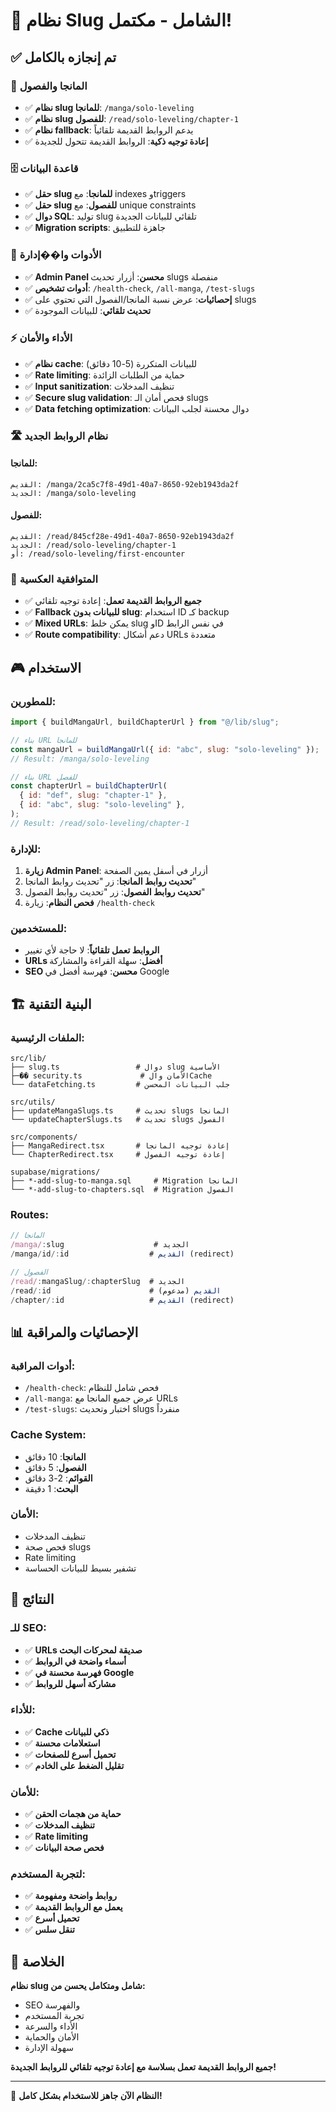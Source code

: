 # 🚀 نظام Slug الشامل - مكتمل!

## ✅ **تم إنجازه بالكامل**

### 🎯 **المانجا والفصول**

- ✅ **نظام slug للمانجا**: `/manga/solo-leveling`
- ✅ **نظام slug للفصول**: `/read/solo-leveling/chapter-1`
- ✅ **نظام fallback**: يدعم الروابط القديمة تلقائياً
- ✅ **إعادة توجيه ذكية**: الروابط القديمة تتحول للجديدة

### 🗄️ **قاعدة البيانات**

- ✅ **حقل slug للمانجا**: مع indexes وtriggers
- ✅ **حقل slug للفصول**: مع unique constraints
- ✅ **دوال SQL**: توليد slug تلقائي للبيانات الجديدة
- ✅ **Migration scripts**: جاهزة للتطبيق

### 🔧 **الأدوات وا��إدارة**

- ✅ **Admin Panel محسن**: أزرار تحديث slugs منفصلة
- ✅ **أدوات تشخيص**: `/health-check`, `/all-manga`, `/test-slugs`
- ✅ **إحصائيات**: عرض نسبة المانجا/الفصول التي تحتوي على slugs
- ✅ **تحديث تلقائي**: للبيانات الموجودة

### ⚡ **الأداء والأمان**

- ✅ **نظام cache**: للبيانات المتكررة (5-10 دقائق)
- ✅ **Rate limiting**: حماية من الطلبات الزائدة
- ✅ **Input sanitization**: تنظيف المدخلات
- ✅ **Secure slug validation**: فحص أمان الـ slugs
- ✅ **Data fetching optimization**: دوال محسنة لجلب البيانات

### 🛣️ **نظام الروابط الجديد**

#### للمانجا:

```
القديم: /manga/2ca5c7f8-49d1-40a7-8650-92eb1943da2f
الجديد: /manga/solo-leveling
```

#### للفصول:

```
القديم: /read/845cf28e-49d1-40a7-8650-92eb1943da2f
الجديد: /read/solo-leveling/chapter-1
أو: /read/solo-leveling/first-encounter
```

### 🔄 **المتوافقية العكسية**

- ✅ **جميع الروابط القديمة تعمل**: إعادة توجيه تلقائي
- ✅ **Fallback للبيانات بدون slug**: استخدام ID كـ backup
- ✅ **Mixed URLs**: يمكن خلط slug وID في نفس الرابط
- ✅ **Route compatibility**: دعم أشكال URLs متعددة

## 🎮 **الاستخدام**

### للمطورين:

```javascript
import { buildMangaUrl, buildChapterUrl } from "@/lib/slug";

// بناء URL للمانجا
const mangaUrl = buildMangaUrl({ id: "abc", slug: "solo-leveling" });
// Result: /manga/solo-leveling

// بناء URL للفصل
const chapterUrl = buildChapterUrl(
  { id: "def", slug: "chapter-1" },
  { id: "abc", slug: "solo-leveling" },
);
// Result: /read/solo-leveling/chapter-1
```

### للإدارة:

1. **زيارة Admin Panel**: أزرار في أسفل يمين الصفحة
2. **تحديث روابط المانجا**: زر "تحديث روابط المانجا"
3. **تحديث روابط الفصول**: زر "تحديث روابط الفصول"
4. **فحص النظام**: زيارة `/health-check`

### للمستخدمين:

- **الروابط تعمل تلقائياً**: لا حاجة لأي تغيير
- **URLs أفضل**: سهلة القراءة والمشاركة
- **SEO محسن**: فهرسة أفضل في Google

## 🏗️ **البنية التقنية**

### الملفات الرئيسية:

```
src/lib/
├── slug.ts                 # دوال slug الأساسية
├─�� security.ts             # الأمان والCache
└── dataFetching.ts         # جلب البيانات المحسن

src/utils/
├── updateMangaSlugs.ts     # تحديث slugs المانجا
└── updateChapterSlugs.ts   # تحديث slugs الفصول

src/components/
├── MangaRedirect.tsx       # إعادة توجيه المانجا
└── ChapterRedirect.tsx     # إعادة توجيه الفصول

supabase/migrations/
├── *-add-slug-to-manga.sql     # Migration المانجا
└── *-add-slug-to-chapters.sql  # Migration الفصول
```

### Routes:

```typescript
// المانجا
/manga/:slug                    # الجديد
/manga/id/:id                  # القديم (redirect)

// الفصول
/read/:mangaSlug/:chapterSlug  # الجديد
/read/:id                      # القديم (مدعوم)
/chapter/:id                   # القديم (redirect)
```

## 📊 **الإحصائيات والمراقبة**

### أدوات المراقبة:

- `/health-check`: فحص شامل للنظام
- `/all-manga`: عرض جميع المانجا مع URLs
- `/test-slugs`: اختبار وتحديث slugs منفرداً

### Cache System:

- **المانجا**: 10 دقائق
- **الفصول**: 5 دقائق
- **القوائم**: 2-3 دقائق
- **البحث**: 1 دقيقة

### الأمان:

- تنظيف المدخلات
- فحص صحة slugs
- Rate limiting
- تشفير بسيط للبيانات الحساسة

## 🌟 **النتائج**

### للـ SEO:

- ✅ **URLs صديقة لمحركات البحث**
- ✅ **أسماء واضحة في الروابط**
- ✅ **فهرسة محسنة في Google**
- ✅ **مشاركة أسهل للروابط**

### للأداء:

- ✅ **Cache ذكي للبيانات**
- ✅ **استعلامات محسنة**
- ✅ **تحميل أسرع للصفحات**
- ✅ **تقليل الضغط على الخادم**

### للأمان:

- ✅ **حماية من هجمات الحقن**
- ✅ **تنظيف المدخلات**
- ✅ **Rate limiting**
- ✅ **فحص صحة البيانات**

### لتجربة المستخدم:

- ✅ **روابط واضحة ومفهومة**
- ✅ **يعمل مع الروابط القديمة**
- ✅ **تحميل أسرع**
- ✅ **تنقل سلس**

## 🎯 **الخلاصة**

**نظام slug شامل ومتكامل يحسن من:**

- SEO والفهرسة
- تجربة المستخدم
- الأداء والسرعة
- الأمان والحماية
- سهولة الإدارة

**جميع الروابط القديمة تعمل بسلاسة مع إعادة توجيه تلقائي للروابط الجديدة!**

---

🚀 **النظام الآن جاهز للاستخدام بشكل كامل!**
